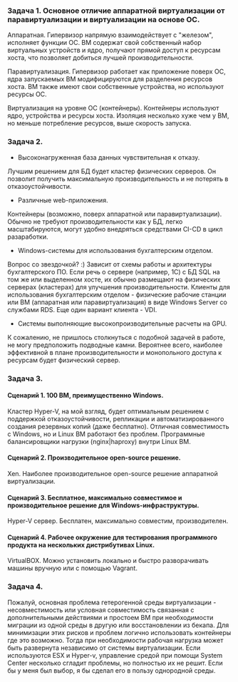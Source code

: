 ### Задача 1. Основное отличие аппаратной виртуализации от паравиртуализации и виртуализации на основе ОС.

Аппаратная. Гипервизор напрямую взаимодействует с "железом", исполняет функции ОС. ВМ содержат свой собственный набор виртуальных устройств и ядро, получают прямой доступ к ресурсам хоста, что позволяет добиться лучшей производительности.

Паравиртуализация. Гипервизор работает как приложение поверх ОС, ядра запускаемых ВМ модифицируются для разделения ресурсов хоста. ВМ также имеют свои собственные устройства, но используют ресурсы ОС.

Виртуализация на уровне ОС (контейнеры). Контейнеры используют ядро, устройства и ресурсы хоста. Изоляция несколько хуже чем у ВМ, но меньше потребление ресурсов, выше скорость запуска.

### Задача 2.

- Высоконагруженная база данных чувствительная к отказу.

Лучшим решением для БД будет кластер физических серверов. Он позволит получить максимальную производительность и не потерять в отказоустойчивости.

- Различные web-приложения.

Контейнеры (возможно, поверх аппаратной или паравиртуализации). Обычно не требуют производительности как у БД, легко масштабируются, могут удобно внедряться средствами CI-CD в цикл разаработки.

- Windows-системы для использования бухгалтерским отделом.

Вопрос со звездочкой? :) Зависит от схемы работы и архитектуры бухгалтерского ПО. Если речь о сервере (например, 1С) с БД SQL на том же или выделенном хосте, их обычно размещают на физических серверах (кластерах) для улучшения производительности. Клиенты для использования бухгалтерским отделом - физические рабочие станции или ВМ (аппаратная или паравиртуализация) в виде Windows Server со службами RDS. Еще один вариант клиента - VDI.

- Системы выполняющие высокопроизводительные расчеты на GPU.

К сожалению, не пришлось столкнуться с подобной задачей в работе, не могу предположить подводные камни. Вероятнее всего, наиболее эффективной в плане производительности и монопольного доступа к ресурсам будет физический сервер.

### Задача 3.

#### Сценарий 1. 100 ВМ, преимущественно Windows.

Кластер Hyper-V, на мой взгляд, будет оптимальным решением с поддержкой отказоустойчивости, репликации и автоматизированного создания резервных копий (даже бесплатно). Отличная совместимость с Windows, но и Linux ВМ работают без проблем. Программные балансировщики нагрузки (nginx|haproxy) внутри Linux ВМ.

#### Сценарий 2. Производительное open-source решение.

Xen. Наиболее производительное open-source решение аппаратной виртуализации.

#### Сценарий 3. Бесплатное, максимально совместимое и производительное решение для Windows-инфраструктуры.

Hyper-V сервер. Бесплатен, максимально совместим, производителен.

#### Сценарий 4. Рабочее окружение для тестирования программного продукта на нескольких дистрибутивах Linux.

VirtualBOX. Можно установить локально и быстро разворачивать машины вручную или с помощью Vagrant.

### Задача 4.

Пожалуй, основная проблема гетерогенной среды виртуализации - несовместимость или условная совместимость связанная с дополнительными действиями и простоем ВМ при необходимости миграции из одной среды в другую или восстановлении из бекапа. Для минимизации этих рисков и проблем логично использовать контейнеры где это возможно. Тогда при необходимости рабочая нагрузка может быть развернута независимо от системы виртуализации.
Если используются ESX и Hyper-v, управление средой при помощи System Center несколько сгладит проблемы, но полностью их не решит.
Если бы у меня был выбор, я бы сделал его в пользу однородной среды.
